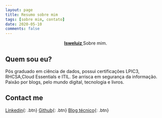 ```yaml
---
layout: page
title: Resumo sobre mim
tags: [sobre mim, contato]
date: 2020-05-10
comments: false 
---
```

    
<center><a href="http://isweluiz.com.br"><b>Isweluiz </b></a>Sobre mim. </center>

## Quem sou eu?

Pós graduado em ciência de dados, possui certificações LPIC3, RHCSA,Cloud Essentials e ITIL. Se arrisca em segurança da informação. Paixão por blogs, pelo mundo digital, tecnologia e livros.

## Contact me

[Linkedin](https://www.linkedin.com/in/isweluiz/){: .btn}  [Github](https://github.com/isweluiz){: .btn} [Blog técnico](https://blog.isweluiz.com.br){: .btn}
